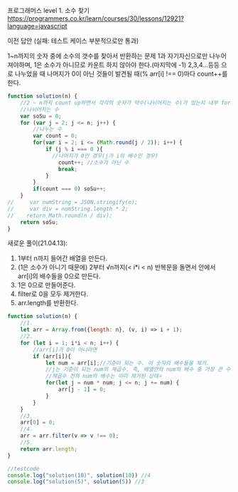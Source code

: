프로그래머스 level 1. 소수 찾기
https://programmers.co.kr/learn/courses/30/lessons/12921?language=javascript


이전 답안 (실패: 테스트 케이스 부분적으로만 통과)

1~n까지의 숫자 중에 소수의 갯수를 찾아서 반환하는 문제
1과 자기자신으로만 나누어져야하며, 1은 소수가 아니므로 카운트 하지 않아야 한다.(마지막에 -1)
2,3,4...등등 으로 나누었을 때 나머지가 0이 아닌 것들이 발견될 때(% arr[i] !== 0)마다 count++를 한다.
```js
function solution(n) {
    //2 ~ n까지 count up하면서 각각의 숫자가 약수(나뉘어지는 수)가 있는지 내부 for문을 진행. 2, 3, 4,,,
    //나뉘어지는 수
    var soSu = 0;
    for (var j = 2; j <= n; j++) {
        //나누는 수
        var count = 0;
        for(var i = 2; i <= (Math.round(j / 2)); i++) {
            if (j % i === 0 ){
              //나머지가 0인 경우(j가 i의 배수인 경우)
                count++; //소수가 아닌 수
                break;
            }
        }
        if(count === 0) soSu++;
    }
//     var numString = JSON.stringify(n);
//     var div = numString.length * 2;
//    return Math.round(n / div);
    return soSu;
}
```

새로운 풀이(21.04.13):
1. 1부터 n까지 들어간 배열을 만든다.
2. (1은 소수가 아니기 때문에) 2부터 √n까지(< i*i < n) 반복문을 돌면서 안에서 arr[i]의 배수들을 0으로 만든다.
3. 1은 0으로 만들어준다.
4. filter로 0을 모두 제거한다.
5. arr.length를 반환한다.

```js
function solution(n) {
    //1.
    let arr = Array.from({length: n}, (v, i) => i + 1);
    //2.
    for (let i = 1; i*i < n; i++) {
        //arr[i]가 0이 아니라면
        if (arr[i]){
            let num = arr[i];//기준이 되는 수. 이 숫자의 배수들을 제거.
            //j는 기준이 되는 num의 제곱수. 즉, 배열안의 num의 배수 중 가장 큰 수. 제곱값보다 큰 num의 배수를 모두 0으로 대체.
            //제곱수 전의 num의 배수는 이미 제거된 상태⭐️
            for(let j = num * num; j <= n; j += num) {
                arr[j - 1] = 0;
            }
        }
    }
    //3.
    arr[0] = 0;
    //4.
    arr = arr.filter(v => v !== 0);
    //5.
    return arr.length;
}

//testcode
console.log("solution(10)", solution(10)) //4
console.log("solution(5)", solution(5)) //3
```